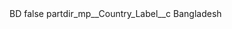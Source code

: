 <?xml version="1.0" encoding="UTF-8"?>
<CustomMetadata xmlns="http://soap.sforce.com/2006/04/metadata" xmlns:xsi="http://www.w3.org/2001/XMLSchema-instance" xmlns:xsd="http://www.w3.org/2001/XMLSchema">
    <label>BD</label>
    <protected>false</protected>
    <values>
        <field>partdir_mp__Country_Label__c</field>
        <value xsi:type="xsd:string">Bangladesh</value>
    </values>
</CustomMetadata>
